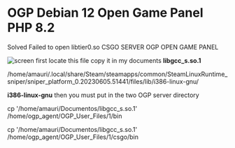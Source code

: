 # OGP Debian 12 Open Game Panel PHP 8.2
Solved Failed to open libtier0.so CSGO SERVER OGP OPEN GAME PANEL

![screen](https://github.com/007amauri/OGP/assets/19276454/94ae8110-0db7-4cc9-b7ef-cbb0999ddc76)
first locate this file copy it in my documents
**libgcc_s.so.1**

/home/amauri/.local/share/Steam/steamapps/common/SteamLinuxRuntime_sniper/sniper_platform_0.20230605.51441/files/lib/i386-linux-gnu/

**i386-linux-gnu**
then you must put in the two OGP server directory

cp '/home/amauri/Documentos/libgcc_s.so.1' /home/ogp_agent/OGP_User_Files/1/bin

cp '/home/amauri/Documentos/libgcc_s.so.1' /home/ogp_agent/OGP_User_Files/1/csgo/bin
